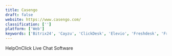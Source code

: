 ```yaml
---
title: Casengo
draft: false 
website: https://www.casengo.com/
classification: ['']
platform: ['Web']
keywords: ['Bitrix24', 'Cayzu', 'ClickDesk', 'Elevio', 'Freshdesk', 'Front App', 'HappyFox', 'HelpScout', 'JitBit Helpdesk', 'Kayako', 'KronoDesk', 'LiveAgent', 'LiveChat', 'LiveHelpNow', 'LivePerson', 'Olark', 'PureCloud', 'Salesforce Service Cloud', 'Supportbench', 'Zoho Desk']
---
```

HelpOnClick Live Chat Software